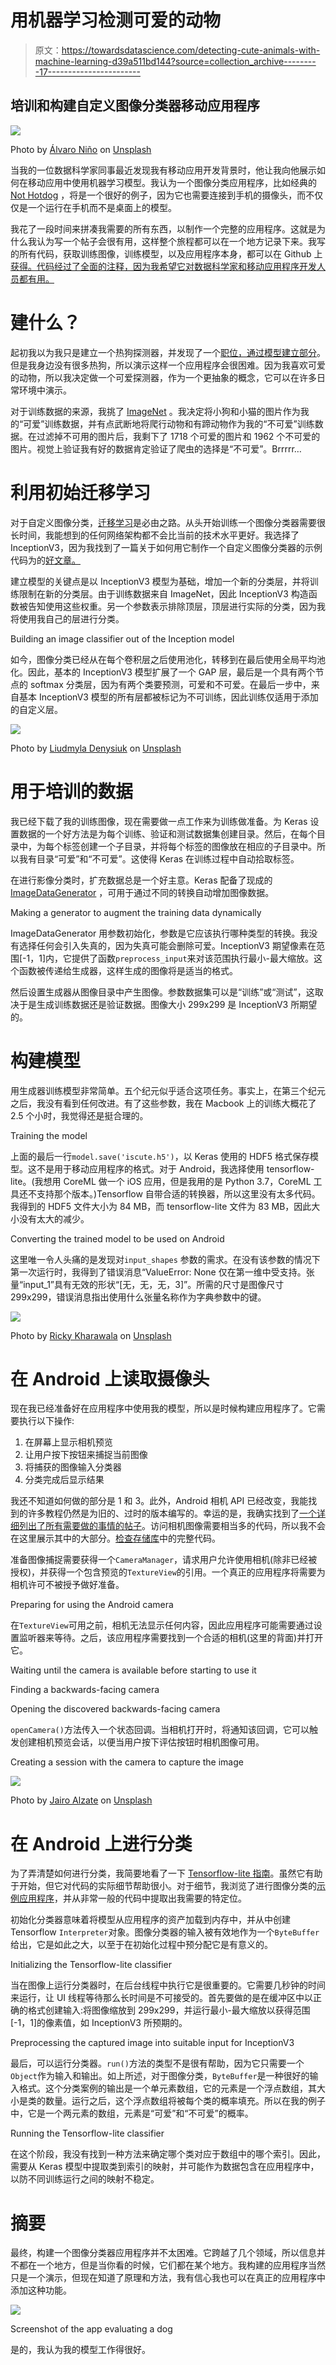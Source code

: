 # 用机器学习检测可爱的动物

> 原文：<https://towardsdatascience.com/detecting-cute-animals-with-machine-learning-d39a511bd144?source=collection_archive---------17----------------------->

## 培训和构建自定义图像分类器移动应用程序

![](img/c5e31fbc99a909f480ea1c3a609160bb.png)

Photo by [Álvaro Niño](https://unsplash.com/photos/e9ZJpC8P0UY?utm_source=unsplash&utm_medium=referral&utm_content=creditCopyText) on [Unsplash](https://unsplash.com/search/photos/cute?utm_source=unsplash&utm_medium=referral&utm_content=creditCopyText)

当我的一位数据科学家同事最近发现我有移动应用开发背景时，他让我向他展示如何在移动应用中使用机器学习模型。我认为一个图像分类应用程序，比如经典的 [Not Hotdog](https://medium.com/@timanglade/how-hbos-silicon-valley-built-not-hotdog-with-mobile-tensorflow-keras-react-native-ef03260747f3) ，将是一个很好的例子，因为它也需要连接到手机的摄像头，而不仅仅是一个运行在手机而不是桌面上的模型。

我花了一段时间来拼凑我需要的所有东西，以制作一个完整的应用程序。这就是为什么我认为写一个帖子会很有用，这样整个旅程都可以在一个地方记录下来。我写的所有代码，获取训练图像，训练模型，以及应用程序本身，都可以在 Github 上[获得。代码经过了全面的注释，因为我希望它对数据科学家和移动应用程序开发人员都有用。](https://github.com/asharov/cute-animal-detector)

# 建什么？

起初我以为我只是建立一个热狗探测器，并发现了一个[职位，通过模型建立部分](/building-the-hotdog-not-hotdog-classifier-from-hbos-silicon-valley-c0cb2317711f)。但是我身边没有很多热狗，所以演示这样一个应用程序会很困难。因为我喜欢可爱的动物，所以我决定做一个可爱探测器，作为一个更抽象的概念，它可以在许多日常环境中演示。

对于训练数据的来源，我挑了 [ImageNet](http://image-net.org/) 。我决定将小狗和小猫的图片作为我的“可爱”训练数据，并有点武断地将爬行动物和有蹄动物作为我的“不可爱”训练数据。在过滤掉不可用的图片后，我剩下了 1718 个可爱的图片和 1962 个不可爱的图片。视觉上验证我有好的数据肯定验证了爬虫的选择是“不可爱”。Brrrrr…

# 利用初始迁移学习

对于自定义图像分类，[迁移学习](https://machinelearningmastery.com/transfer-learning-for-deep-learning/)是必由之路。从头开始训练一个图像分类器需要很长时间，我能想到的任何网络架构都不会比当前的技术水平更好。我选择了 InceptionV3，因为我找到了一篇关于如何用它制作一个自定义图像分类器的示例代码为的[好文章。](https://medium.com/abraia/first-steps-with-transfer-learning-for-custom-image-classification-with-keras-b941601fcad5)

建立模型的关键点是以 InceptionV3 模型为基础，增加一个新的分类层，并将训练限制在新的分类层。由于训练数据来自 ImageNet，因此 InceptionV3 构造函数被告知使用这些权重。另一个参数表示排除顶层，顶层进行实际的分类，因为我将使用我自己的层进行分类。

Building an image classifier out of the Inception model

如今，图像分类已经从在每个卷积层之后使用池化，转移到在最后使用全局平均池化。因此，基本的 InceptionV3 模型扩展了一个 GAP 层，最后是一个具有两个节点的 softmax 分类层，因为有两个类要预测，可爱和不可爱。在最后一步中，来自基本 InceptionV3 模型的所有层都被标记为不可训练，因此训练仅适用于添加的自定义层。

![](img/4e5faf5c9464ddd679b31f32e57e13f4.png)

Photo by [Liudmyla Denysiuk](https://unsplash.com/photos/iJ9o00UeAWk?utm_source=unsplash&utm_medium=referral&utm_content=creditCopyText) on [Unsplash](https://unsplash.com/search/photos/cute?utm_source=unsplash&utm_medium=referral&utm_content=creditCopyText)

# 用于培训的数据

我已经下载了我的训练图像，现在需要做一点工作来为训练做准备。为 Keras 设置数据的一个好方法是为每个训练、验证和测试数据集创建目录。然后，在每个目录中，为每个标签创建一个子目录，并将每个标签的图像放在相应的子目录中。所以我有目录“可爱”和“不可爱”。这使得 Keras 在训练过程中自动拾取标签。

在进行影像分类时，扩充数据总是一个好主意。Keras 配备了现成的 [ImageDataGenerator](https://keras.io/preprocessing/image/) ，可用于通过不同的转换自动增加图像数据。

Making a generator to augment the training data dynamically

ImageDataGenerator 用参数初始化，参数是它应该执行哪种类型的转换。我没有选择任何会引入失真的，因为失真可能会删除可爱。InceptionV3 期望像素在范围[-1，1]内，它提供了函数`preprocess_input`来对该范围执行最小-最大缩放。这个函数被传递给生成器，这样生成的图像将是适当的格式。

然后设置生成器从图像目录中产生图像。参数数据集可以是“训练”或“测试”，这取决于是生成训练数据还是验证数据。图像大小 299x299 是 InceptionV3 所期望的。

# 构建模型

用生成器训练模型非常简单。五个纪元似乎适合这项任务。事实上，在第三个纪元之后，我没有看到任何改进。有了这些参数，我在 Macbook 上的训练大概花了 2.5 个小时，我觉得还是挺合理的。

Training the model

上面的最后一行`model.save('iscute.h5')`，以 Keras 使用的 HDF5 格式保存模型。这不是用于移动应用程序的格式。对于 Android，我选择使用 tensorflow-lite。(我想用 CoreML 做一个 iOS 应用，但是我用的是 Python 3.7，CoreML 工具还不支持那个版本。)Tensorflow 自带合适的转换器，所以这里没有太多代码。我得到的 HDF5 文件大小为 84 MB，而 tensorflow-lite 文件为 83 MB，因此大小没有太大的减少。

Converting the trained model to be used on Android

这里唯一令人头痛的是发现对`input_shapes` 参数的需求。在没有该参数的情况下第一次运行时，我得到了错误消息“ValueError: None 仅在第一维中受支持。张量“input_1”具有无效的形状“[无，无，无，3]”。所需的尺寸是图像尺寸 299x299，错误消息指出使用什么张量名称作为字典参数中的键。

![](img/a1d1e7d6dd9af14cd09a03b10c84a0f1.png)

Photo by [Ricky Kharawala](https://unsplash.com/photos/adK3Vu70DEQ?utm_source=unsplash&utm_medium=referral&utm_content=creditCopyText) on [Unsplash](https://unsplash.com/search/photos/cute?utm_source=unsplash&utm_medium=referral&utm_content=creditCopyText)

# 在 Android 上读取摄像头

现在我已经准备好在应用程序中使用我的模型，所以是时候构建应用程序了。它需要执行以下操作:

1.  在屏幕上显示相机预览
2.  让用户按下按钮来捕捉当前图像
3.  将捕获的图像输入分类器
4.  分类完成后显示结果

我还不知道如何做的部分是 1 和 3。此外，Android 相机 API 已经改变，我能找到的许多教程仍然是为旧的、过时的版本编写的。幸运的是，我确实找到了[一个详细列出了所有需要做的事情的帖子](https://android.jlelse.eu/the-least-you-can-do-with-camera2-api-2971c8c81b8b)。访问相机图像需要相当多的代码，所以我不会在这里展示其中的大部分。[检查存储库](https://github.com/asharov/cute-animal-detector)中的完整代码。

准备图像捕捉需要获得一个`CameraManager`，请求用户允许使用相机(除非已经被授权)，并获得一个包含预览的`TextureView`的引用。一个真正的应用程序将需要为相机许可不被授予做好准备。

Preparing for using the Android camera

在`TextureView`可用之前，相机无法显示任何内容，因此应用程序可能需要通过设置监听器来等待。之后，该应用程序需要找到一个合适的相机(这里的背面)并打开它。

Waiting until the camera is available before starting to use it

Finding a backwards-facing camera

Opening the discovered backwards-facing camera

`openCamera()`方法传入一个状态回调。当相机打开时，将通知该回调，它可以触发创建相机预览会话，以便当用户按下评估按钮时相机图像可用。

Creating a session with the camera to capture the image

![](img/0220ddb8be763fb2c6d160eb699c6bb3.png)

Photo by [Jairo Alzate](https://unsplash.com/photos/sssxyuZape8?utm_source=unsplash&utm_medium=referral&utm_content=creditCopyText) on [Unsplash](https://unsplash.com/search/photos/cute?utm_source=unsplash&utm_medium=referral&utm_content=creditCopyText)

# 在 Android 上进行分类

为了弄清楚如何进行分类，我简要地看了一下 [Tensorflow-lite 指南](https://www.tensorflow.org/lite/guide)。虽然它有助于开始，但它对代码的实际细节帮助很小。对于细节，我浏览了进行图像分类的[示例应用程序](https://github.com/tensorflow/tensorflow/tree/master/tensorflow/lite/java/demo)，并从非常一般的代码中提取出我需要的特定位。

初始化分类器意味着将模型从应用程序的资产加载到内存中，并从中创建 Tensorflow `Interpreter`对象。图像分类器的输入被有效地作为一个`ByteBuffer`给出，它是如此之大，以至于在初始化过程中预分配它是有意义的。

Initializing the Tensorflow-lite classifier

当在图像上运行分类器时，在后台线程中执行它是很重要的。它需要几秒钟的时间来运行，让 UI 线程等待那么长时间是不可接受的。首先要做的是在缓冲区中以正确的格式创建输入:将图像缩放到 299x299，并运行最小-最大缩放以获得范围[-1，1]的像素值，如 InceptionV3 所预期的。

Preprocessing the captured image into suitable input for InceptionV3

最后，可以运行分类器。`run()`方法的类型不是很有帮助，因为它只需要一个`Object`作为输入和输出。如上所述，对于图像分类，`ByteBuffer`是一种很好的输入格式。这个分类案例的输出是一个单元素数组，它的元素是一个浮点数组，其大小是类的数量。运行之后，这个浮点数组将被每个类的概率填充。所以在我的例子中，它是一个两元素的数组，元素是“可爱”和“不可爱”的概率。

Running the Tensorflow-lite classifier

在这个阶段，我没有找到一种方法来确定哪个类对应于数组中的哪个索引。因此，需要从 Keras 模型中提取类到索引的映射，并可能作为数据包含在应用程序中，以防不同训练运行之间的映射不稳定。

# 摘要

最终，构建一个图像分类器应用程序并不太困难。它跨越了几个领域，所以信息并不都在一个地方，但是当你看的时候，它们都在某个地方。我构建的应用程序当然只是一个演示，但现在知道了原理和方法，我有信心我也可以在真正的应用程序中添加这种功能。

![](img/b4c049991e635090236147bba00f454f.png)

Screenshot of the app evaluating a dog

是的，我认为我的模型工作得很好。